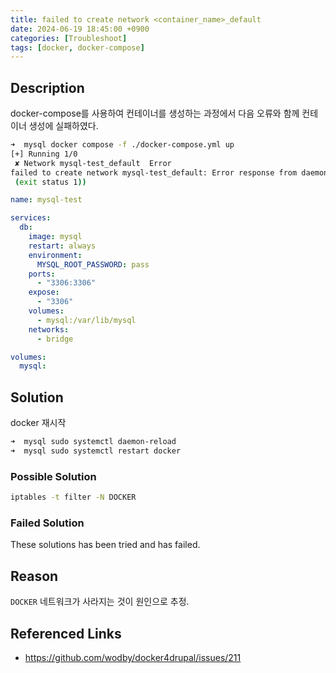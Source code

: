 ```yaml
---
title: failed to create network <container_name>_default
date: 2024-06-19 18:45:00 +0900
categories: [Troubleshoot]
tags: [docker, docker-compose]
---
```


## Description

docker-compose를 사용하여 컨테이너를 생성하는 과정에서 다음 오류와 함께 컨테이너 생성에 실패하였다.
```bash
➜  mysql docker compose -f ./docker-compose.yml up
[+] Running 1/0
 ✘ Network mysql-test_default  Error
failed to create network mysql-test_default: Error response from daemon: Failed to Setup IP tables: Unable to enable SKIP DNAT rule:  (iptables failed: iptables --wait -t nat -I DOCKER -i br-a748cfc8a0b6 -j RETURN: iptables: No chain/target/match by that name.
 (exit status 1))
```

```yml
name: mysql-test

services:
  db:
    image: mysql
    restart: always
    environment:
      MYSQL_ROOT_PASSWORD: pass
    ports:
      - "3306:3306"
    expose:
      - "3306"
    volumes:
      - mysql:/var/lib/mysql
    networks:
      - bridge

volumes:
  mysql:
```

## Solution

docker 재시작
```bash
➜  mysql sudo systemctl daemon-reload
➜  mysql sudo systemctl restart docker
```

### Possible Solution

```bash
iptables -t filter -N DOCKER
```

### Failed Solution

These solutions has been tried and has failed.

## Reason

`DOCKER` 네트워크가 사라지는 것이 원인으로 추정.

## Referenced Links

- https://github.com/wodby/docker4drupal/issues/211
